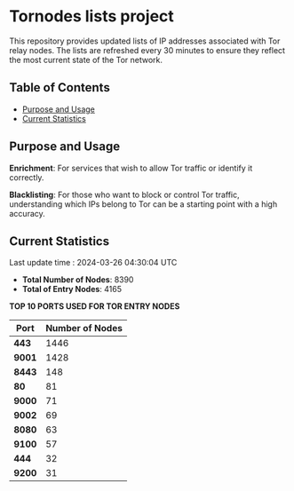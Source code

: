 # Tornodes lists project

This repository provides updated lists of IP addresses associated with Tor relay nodes. The lists are refreshed every 30 minutes to ensure they reflect the most current state of the Tor network.

## Table of Contents

- [Purpose and Usage](#purpose-and-usage)
- [Current Statistics](#current-statistics)


## Purpose and Usage

**Enrichment**: For services that wish to allow Tor traffic or identify it correctly.

**Blacklisting**: For those who want to block or control Tor traffic, understanding which IPs belong to Tor can be a starting point with a high accuracy.

## Current Statistics

Last update time : 2024-03-26 04:30:04 UTC

- **Total Number of Nodes**: 8390
- **Total of Entry Nodes**: 4165

**TOP 10 PORTS USED FOR TOR ENTRY NODES**

| **Port** | **Number of Nodes** |
|------|-----------------|
| **443**   | 1446  |
| **9001**   | 1428  |
| **8443**   | 148  |
| **80**   | 81  |
| **9000**   | 71  |
| **9002**   | 69  |
| **8080**   | 63  |
| **9100**   | 57  |
| **444**   | 32  |
| **9200**   | 31  |

